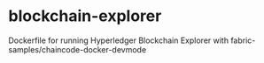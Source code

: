 # blockchain-explorer
Dockerfile for running Hyperledger Blockchain Explorer with fabric-samples/chaincode-docker-devmode
